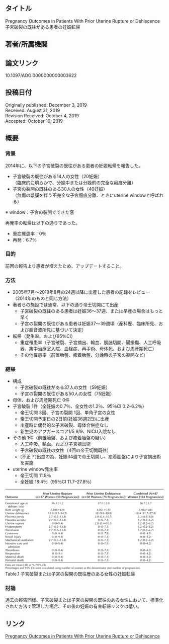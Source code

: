 ## タイトル
Pregnancy Outcomes in Patients With Prior Uterine Rupture or Dehiscence  
子宮破裂の既往がある患者の妊娠転帰

## 著者/所属機関

## 論文リンク
10.1097/AOG.0000000000003622

## 投稿日付
Originally published: December 3, 2019  
Received: August 31, 2019  
Revision Received: October 4, 2019  
Accepted: October 10, 2019

## 概要
### 背景
2014年に、以下の子宮破裂の既往がある患者の妊娠転帰を報告した。
* 子宮破裂の既往がある14人の女性（20妊娠）  
（臨床的に明らかで、分娩中または分娩前の完全な瘢痕分離）
* 子宮の裂開の既往のある30人の女性（40妊娠）  
（無傷の漿膜を伴う不完全な子宮瘢痕分離、ときにuterine windowと呼ばれる）

※ window：子宮の裂開でできた窓

再発率の転帰は以下の通りであった。
* 重症罹患率：0％
* 再発：6.7％

### 目的
前回の報告より患者が増えたため、アップデートすること。

### 方法
* 2005年7月～2019年8月の24週以降に出産した患者の記録をレビュー（2014年のものと同じ方法）
* 著者らの施設では通常、以下の通り帝王切開にて出産
  * 子宮破裂の既往のある患者は妊娠36～37週、または早産の場合はもっと早く
  * 子宮の裂開の既往がある患者は妊娠37〜39週頃（産科歴、臨床所見、および超音波所見に基づいて決定）
* 転帰（発生率、および95％CI）
  * 重症罹患率（子宮破裂、子宮摘出、輸血、膀胱切開、腸損傷、人工呼吸器、集中治療室入院、血栓症、再手術、母体死、および周産期死亡）
  * その他罹患率（前置胎盤、癒着胎盤、分娩時の子宮の裂開など）

### 結果
* 構成
  * 子宮破裂の既往がある37人の女性（59妊娠）
  * 子宮の裂開の既往がある50人の女性（75妊娠）
* 母体、および周産期死亡 0件
* 子宮破裂 1件（全妊娠の0.7％、全女性の1.2％、95％CI 0.2–6.2％）
  * 帝王切開 3回、子宮の裂開 1回、単角子宮の女性
  * 帝王切開予定日の2日前(妊娠36週2日)に出産
  * 出産時に偶発的な子宮破裂、母体合併症なし
  * 新生児のアプガースコア1/5 9/9、NICU入院なし
* その他 1件（前置胎盤、および癒着胎盤の疑い）
  * 人工呼吸、輸血、および子宮摘出術
  * 子宮破裂の既往の女性（4回の帝王切開既往）
  * (不正？)出血の為、妊娠34週で帝王切開し、癒着胎盤により子宮摘出術を実施
* uterine window発生率
  * 帝王切開 11.9％
  * 全妊娠 18.4％（95％CI 11.7–27.8％）

![Table](Pregnancy_fig1.jpeg)
Table.1 子宮破裂または子宮の裂開の既往歴のある女性の妊娠転帰

### 討論
過去の報告同様、子宮破裂または子宮の裂開の既往のある女性において、標準化された方法で管理した場合、その後の妊娠の有害転帰リスクは低い。

## リンク
[Pregnancy Outcomes in Patients With Prior Uterine Rupture or Dehiscence](10.1097/AOG.0000000000000181)
